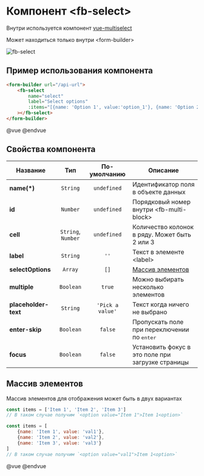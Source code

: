 # Компонент &lt;fb-select&gt;

Внутри используется компонент [vue-multiselect](https://vue-multiselect.js.org/)

Может находиться только внутри &lt;form-builder&gt;

![fb-select](https://storage.googleapis.com/static.awes.io/docs/fb-select.gif)


## Пример использования компонента

```html
<form-builder url="/api-url">
    <fb-select
        name="select"
        label="Select options"
        :items="[{name: 'Option 1', value:'option_1'}, {name: 'Option 2', value:'option_2'}]"
    ></fb-select>
</form-builder>
```
@vue
<form-builder url="/api-url">
    <fb-select name="select" label="Select options"></fb-select>
</form-builder>
@endvue


## Свойства компонента

| Название            | Тип                | По-умолчанию        | Описание                                          |
|---------------------|:------------------:|:-------------------:|---------------------------------------------------|
| **name(*)**         | `String`           | `undefined`         | Идентификатор поля в объекте данных               |
| **id**              | `Number`           | `undefined`         | Порядковый номер внутри &lt;fb-multi-block&gt;    |
| **cell**            | `String`, `Number` | `undefined`         | Количество колонок в ряду. Может быть 2 или 3     |
| **label**           | `String`           | `''`                | Текст в элементе &lt;label&gt;                    |
| **selectOptions**   | `Array`            | `[]`                | [Массив элементов](#fbs-items)                    |
| **multiple**        | `Boolean`          | `true`              | Можно выбирать несколько элементов                |
| **placeholder-text**| `String`           | `'Pick a value'`    | Текст когда ничего не выбрано                     |
| **enter-skip**      | `Boolean`          | `false`             | Пропускать поле при переключении по <kbd>enter</kbd> |
| **focus**           | `Boolean`          | `false`             | Установить фокус в это поле при загрузке страницы |


## Массив элементов

Массив элементов для отображения может быть в двух вариантах

```javascript
const items = ['Item 1', 'Item 2', 'Item 3']
// В таком случае получим `<option value="Item 1">Item 1<option>`

const items = [
    {name: 'Item 1', value: 'val1'},
    {name: 'Item 2', value: 'val2'},
    {name: 'Item 3', value: 'val3'}
]
// В таком случае получим `<option value="val1">Item 1<option>`
```

@vue
<form-builder url="/api-url">
    <fb-radio-group name="equal" label="Equal option" :items="['Option 1', 'Option 2']"></fb-radio-group>
    <fb-radio-group name="different" label="Different option" :items="[{name: 'Option 1', value:'option_1'}, {name: 'Option 2', value:'option_2'}]"></fb-radio-group>
</form-builder>
@endvue